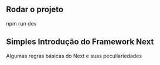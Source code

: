 ## Rodar o projeto
npm run dev

## Simples Introdução do Framework Next
Algumas regras básicas do Next e suas peculiariedades
